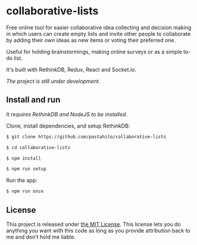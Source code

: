 # collaborative-lists
Free online tool for easier collaborative idea collecting and decision making in which users can create empty lists and invite other people to collaborate by adding their own ideas as new items or voting their preferred one.

Useful for holding brainstormings, making online surveys or as a simple to-do list.

It's built with RethinkDB, Redux, React and Socket.io.

*The project is still under development.*

## Install and run
*It requires RethinkDB and NodeJS to be installed.*

Clone, install dependencies, and setup RethinkDB:
``` bash
$ git clone https://github.com/pastahito/collaborative-lists

$ cd collaborative-lists

$ npm install

$ npm run setup
```
Run the app:
``` bash
$ npm run once
```

## License

This project is released under [the MIT License](LICENSE).
This license lets you do anything you want with this code as long as you provide attribution back to me and don’t hold me liable.
